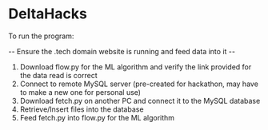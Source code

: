 # DeltaHacks

To run the program:

-- Ensure the .tech domain website is running and feed data into it --

1. Download flow.py for the ML algorithm and verify the link provided for the data read is correct
2. Connect to remote MySQL server (pre-created for hackathon, may have to make a new one for personal use)
2. Download fetch.py on another PC and connect it to the MySQL database
3. Retrieve/Insert files into the database
4. Feed fetch.py into flow.py for the ML algorithm

